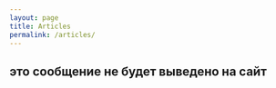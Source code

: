 ```yaml
---
layout: page
title: Articles
permalink: /articles/
---
```


## это сообщение не будет выведено на сайт

